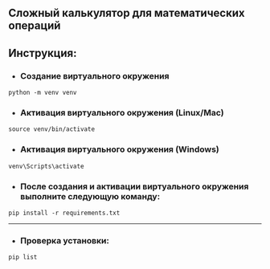 Сложный калькулятор для математических операций
---
## Инструкция: 

- ### Создание виртуального окружения
`python -m venv venv`

- ### Активация виртуального окружения (Linux/Mac)
`source venv/bin/activate`

- ### Активация виртуального окружения (Windows)
`venv\Scripts\activate`

- ### После создания и активации виртуального окружения выполните следующую команду:
`pip install -r requirements.txt`

---
- ### Проверка установки:
`pip list`